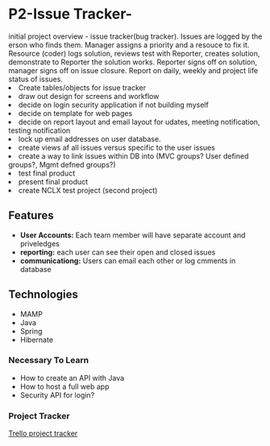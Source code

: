<h1> P2-Issue Tracker-</h1>
initial project overview - issue tracker(bug tracker).  Issues are logged by the erson who finds them.  Manager assigns a priority and a resouce to fix it. Resource (coder) logs solution, reviews test with Reporter, creates solution, demonstrate to Reporter the solution works.  Reporter signs off on solution, manager signs off on issue closure.  Report on daily, weekly and project life status of issues.

<li>Create tables/objects for issue tracker</li>
<li>draw out design for screens and workflow </li>
<li>decide on login security application if not building myself</li>
<li>decide on template for web pages</li>
<li>decide on report layout and email layout for udates, meeting notification, testing notification</li>
<li>lock up email addresses on user database.</li>
<li>create views af all issues versus specific to the user issues</li>
<li>create a way to link issues within DB into (MVC groups?  User defined groups?, Mgmt defned groups?)</li>
<li>test final product</li>
<li>present final product</li>
<li>create NCLX test project (second project)
 
## Features
* **User Accounts:** Each team member will have separate account and priveledges
* **reporting:** each user can see their open and closed issues
* **communicationg:** Users can email each other or log cmments in database
## Technologies
* MAMP
* Java
* Spring
* Hibernate
### Necessary To Learn
* How to create an API with Java
* How to host a full web app
* Security API for login?
### Project Tracker
[Trello project tracker](https://trello.com/c/swfziEUM/1-create-project-plan)
